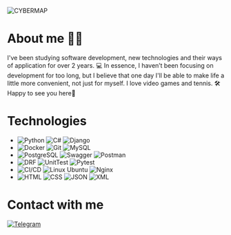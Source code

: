 ![CYBERMAP](https://i.pinimg.com/originals/7b/2c/ce/7b2cce4cc35020a5da4729270300b175.gif)

# About me 👨‍💻
I've been studying software development, new technologies and their ways of application for over 2 years. 💻
In essence, I haven’t been focusing on development for too long, but I believe that one day I'll be able to make life a little more convenient, not just for myself. I love video games and tennis. 🛠️
Happy to see you here🕺

# Technologies

* ![Python](https://img.shields.io/badge/Python-3776AB?style=for-the-badge&logo=python&logoColor=white) ![C#](https://img.shields.io/badge/C%23-239120?style=for-the-badge&logo=c-sharp&logoColor=white) ![Django](https://img.shields.io/badge/Django-092E20?style=for-the-badge&logo=django&logoColor=white)
* ![Docker](https://img.shields.io/badge/Docker-2496ED?style=for-the-badge&logo=docker&logoColor=white) ![Git](https://img.shields.io/badge/Git-F05032?style=for-the-badge&logo=git&logoColor=white)  ![MySQL](https://img.shields.io/badge/MySQL-4479A1?style=for-the-badge&logo=mysql&logoColor=white)
* ![PostgreSQL](https://img.shields.io/badge/PostgreSQL-4169E1?style=for-the-badge&logo=postgresql&logoColor=white) ![Swagger](https://img.shields.io/badge/Swagger-85EA2D?style=for-the-badge&logo=swagger&logoColor=black) ![Postman](https://img.shields.io/badge/Postman-FF6C37?style=for-the-badge&logo=postman&logoColor=white)
* ![DRF](https://img.shields.io/badge/DRF-FF6F00?style=for-the-badge&logo=django&logoColor=white) ![UnitTest](https://img.shields.io/badge/UnitTest-009688?style=for-the-badge&logo=python&logoColor=white) ![Pytest](https://img.shields.io/badge/Pytest-303030?style=for-the-badge&logo=pytest&logoColor=white)
* ![CI/CD](https://img.shields.io/badge/CI/CD-3D3D3D?style=for-the-badge&logo=git&logoColor=white) ![Linux Ubuntu](https://img.shields.io/badge/Linux_Ubuntu-E95420?style=for-the-badge&logo=ubuntu&logoColor=white) ![Nginx](https://img.shields.io/badge/Nginx-009639?style=for-the-badge&logo=nginx&logoColor=white)
* ![HTML](https://img.shields.io/badge/HTML-E34F26?style=for-the-badge&logo=html5&logoColor=white) ![CSS](https://img.shields.io/badge/CSS-1572B6?style=for-the-badge&logo=css3&logoColor=white) ![JSON](https://img.shields.io/badge/JSON-000000?style=for-the-badge&logo=json&logoColor=white) ![XML](https://img.shields.io/badge/XML-FF9C00?style=for-the-badge&logo=xml&logoColor=white)
 

# Contact with me
[![Telegram](https://img.shields.io/badge/Telegram-%40vhlinkos-%230077b5?style=for-the-badge&logo=telegram&logoColor=white)](https://t.me/vhlinkos_me)




